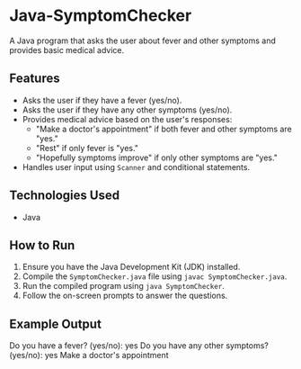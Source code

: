 # Java-SymptomChecker

A Java program that asks the user about fever and other symptoms and provides basic medical advice.

## Features

* Asks the user if they have a fever (yes/no).
* Asks the user if they have any other symptoms (yes/no).
* Provides medical advice based on the user's responses:
    * "Make a doctor's appointment" if both fever and other symptoms are "yes."
    * "Rest" if only fever is "yes."
    * "Hopefully symptoms improve" if only other symptoms are "yes."
* Handles user input using `Scanner` and conditional statements.

## Technologies Used

* Java

## How to Run

1.  Ensure you have the Java Development Kit (JDK) installed.
2.  Compile the `SymptomChecker.java` file using `javac SymptomChecker.java`.
3.  Run the compiled program using `java SymptomChecker`.
4.  Follow the on-screen prompts to answer the questions.

## Example Output

Do you have a fever? (yes/no): yes
Do you have any other symptoms? (yes/no): yes
Make a doctor's appointment
